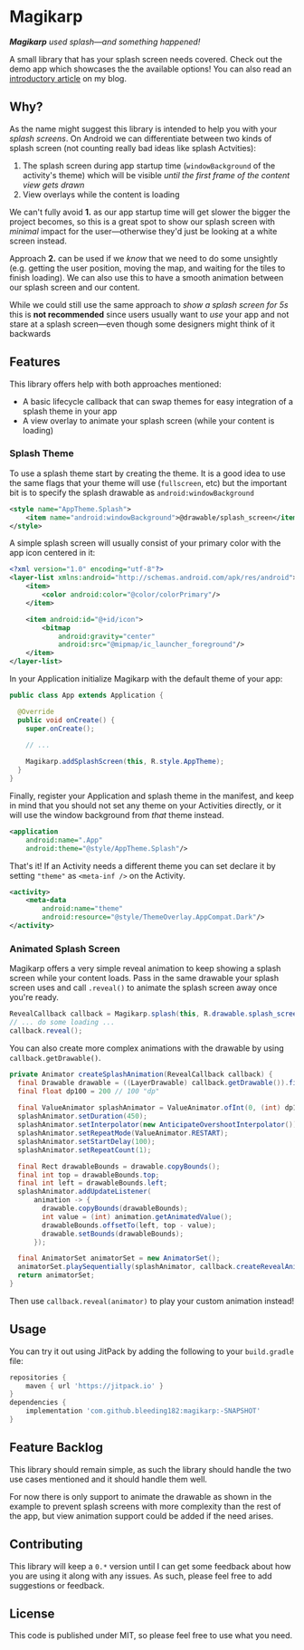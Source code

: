 # Magikarp

_**Magikarp** used splash&mdash;and something happened!_

A small library that has your splash screen needs covered. Check out the
demo app which showcases the the available options! You can also read an
[introductory article](https://blog.davidmedenjak.com/android/2019/05/17/animated-splash-screens.html)
on my blog.

## Why?

As the name might suggest this library is intended to help you with your
_splash screens_. On Android we can differentiate between two kinds of
splash screen (not counting really bad ideas like splash Actvities):

1. The splash screen during app startup time (`windowBackground` of the
   activity's theme) which will be visible _until the first frame of the
   content view gets drawn_
2. View overlays while the content is loading

We can't fully avoid **1.** as our app startup time will get slower the
bigger the project becomes, so this is a great spot to show our splash
screen with _minimal_ impact for the user&mdash;otherwise they'd just be
looking at a white screen instead.

Approach **2.** can be used if we _know_ that we need to do some
unsightly (e.g. getting the user position, moving the map, and waiting
for the tiles to finish loading). We can also use this to have a smooth
animation between our splash screen and our content.

While we could still use the same approach to _show a splash screen for
5s_ this is **not recommended** since users usually want to _use_ your
app and not stare at a splash screen&mdash;even though some designers
might think of it backwards

## Features

This library offers help with both approaches mentioned:

* A basic lifecycle callback that can swap themes for easy integration
  of a splash theme in your app
* A view overlay to animate your splash screen (while your content is
  loading)

### Splash Theme

To use a splash theme start by creating the theme. It is a good idea to
use the same flags that your theme will use (`fullscreen`, etc) but the
important bit is to specify the splash drawable as
`android:windowBackground`

```xml
<style name="AppTheme.Splash">
    <item name="android:windowBackground">@drawable/splash_screen</item>
</style>
```

A simple splash screen will usually consist of your primary color with
the app icon centered in it:

```xml
<?xml version="1.0" encoding="utf-8"?>
<layer-list xmlns:android="http://schemas.android.com/apk/res/android">
    <item>
        <color android:color="@color/colorPrimary"/>
    </item>

    <item android:id="@+id/icon">
        <bitmap
            android:gravity="center"
            android:src="@mipmap/ic_launcher_foreground"/>
    </item>
</layer-list>
```

In your Application initialize Magikarp with the default theme of your
app:

```java
public class App extends Application {

  @Override
  public void onCreate() {
    super.onCreate();
    
    // ...

    Magikarp.addSplashScreen(this, R.style.AppTheme);
  }
}
```

Finally, register your Application and splash theme in the manifest, and
keep in mind that you should not set any theme on your Activities
directly, or it will use the window background from _that_ theme
instead.

```xml
<application
    android:name=".App"
    android:theme="@style/AppTheme.Splash"/>
```

That's it! If an Activity needs a different theme you can set declare it
by setting `"theme"` as `<meta-inf />` on the Activity.


```xml
<activity>
    <meta-data
        android:name="theme"
        android:resource="@style/ThemeOverlay.AppCompat.Dark"/>
</activity>
```

### Animated Splash Screen

Magikarp offers a very simple reveal animation to keep showing a splash
screen while your content loads. Pass in the same drawable your splash
screen uses and call `.reveal()` to animate the splash screen away once
you're ready.

```java
RevealCallback callback = Magikarp.splash(this, R.drawable.splash_screen);
// ... do some loading ...
callback.reveal();
```

You can also create more complex animations with the drawable by using
`callback.getDrawable()`.

```java
private Animator createSplashAnimation(RevealCallback callback) {
  final Drawable drawable = ((LayerDrawable) callback.getDrawable()).findDrawableByLayerId(R.id.icon);
  final float dp100 = 200 // 100 "dp"
  
  final ValueAnimator splashAnimator = ValueAnimator.ofInt(0, (int) dp100, 0);
  splashAnimator.setDuration(450);
  splashAnimator.setInterpolator(new AnticipateOvershootInterpolator());
  splashAnimator.setRepeatMode(ValueAnimator.RESTART);
  splashAnimator.setStartDelay(100);
  splashAnimator.setRepeatCount(1);

  final Rect drawableBounds = drawable.copyBounds();
  final int top = drawableBounds.top;
  final int left = drawableBounds.left;
  splashAnimator.addUpdateListener(
      animation -> {
        drawable.copyBounds(drawableBounds);
        int value = (int) animation.getAnimatedValue();
        drawableBounds.offsetTo(left, top - value);
        drawable.setBounds(drawableBounds);
      });

  final AnimatorSet animatorSet = new AnimatorSet();
  animatorSet.playSequentially(splashAnimator, callback.createRevealAnimator());
  return animatorSet;
}
```

Then use `callback.reveal(animator)` to play your custom animation
instead!

## Usage

You can try it out using JitPack by adding the following to your `build.gradle` file:

```gradle
repositories {
    maven { url 'https://jitpack.io' }
}
dependencies {
    implementation 'com.github.bleeding182:magikarp:-SNAPSHOT'
}
```

## Feature Backlog

This library should remain simple, as such the library should handle the
two use cases mentioned and it should handle them well.

For now there is only support to animate the drawable as shown in the
example to prevent splash screens with more complexity than the rest of
the app, but view animation support could be added if the need arises.

## Contributing

This library will keep a `0.*` version until I can get some feedback
about how you are using it along with any issues. As such, please feel
free to add suggestions or feedback.

## License

This code is published under MIT, so please feel free to use what you
need.
